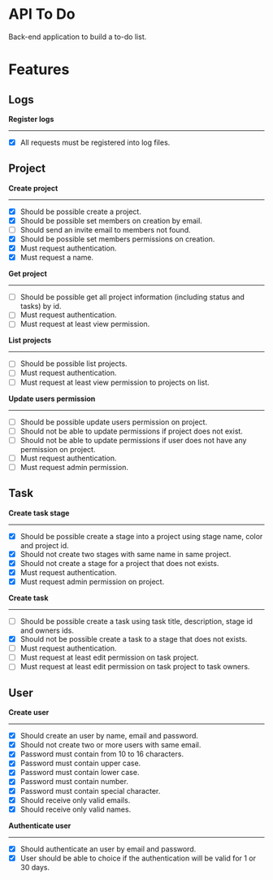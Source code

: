 # API To Do
Back-end application to build a to-do list.

# Features

## Logs

**Register logs**
***

- [x] All requests must be registered into log files.

## Project

**Create project**
***

- [x] Should be possible create a project.
- [x] Should be possible set members on creation by email.
- [ ] Should send an invite email to members not found.
- [x] Should be possible set members permissions on creation.
- [x] Must request authentication.
- [x] Must request a name.

**Get project**
***

- [ ] Should be possible get all project information (including status and tasks) by id.
- [ ] Must request authentication.
- [ ] Must request at least view permission.

**List projects**
***

- [ ] Should be possible list projects.
- [ ] Must request authentication.
- [ ] Must request at least view permission to projects on list.

**Update users permission**
***

- [ ] Should be possible update users permission on project.
- [ ] Should not be able to update permissions if project does not exist.
- [ ] Should not be able to update permissions if user does not have any permission on project.
- [ ] Must request authentication.
- [ ] Must request admin permission.

## Task

**Create task stage**
***

- [x] Should be possible create a stage into a project using stage name, color and project id.
- [x] Should not create two stages with same name in same project.
- [x] Should not create a stage for a project that does not exists.
- [x] Must request authentication.
- [x] Must request admin permission on project.

**Create task**
***

- [ ] Should be possible create a task using task title, description, stage id and owners ids.
- [x] Should not be possible create a task to a stage that does not exists.
- [ ] Must request authentication.
- [ ] Must request at least edit permission on task project.
- [ ] Must request at least edit permission on task project to task owners.

## User

**Create user**
***

- [x] Should create an user by name, email and password.
- [x] Should not create two or more users with same email.
- [x] Password must contain from 10 to 16 characters.
- [x] Password must contain upper case.
- [x] Password must contain lower case.
- [x] Password must contain number.
- [x] Password must contain special character.
- [x] Should receive only valid emails.
- [x] Should receive only valid names.

**Authenticate user**
***

- [x] Should authenticate an user by email and password.
- [x] User should be able to choice if the authentication will be valid for 1 or 30 days.